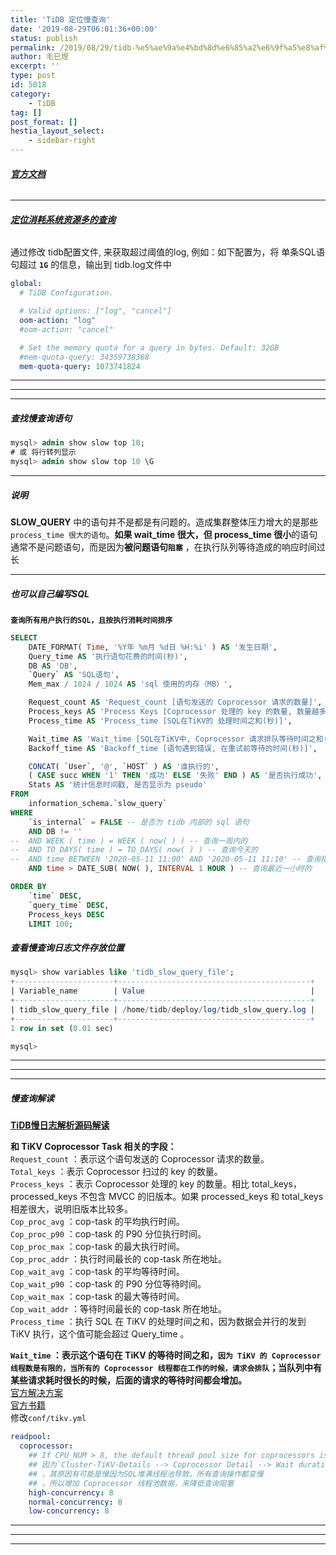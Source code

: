 ```yaml
---
title: 'TiDB 定位慢查询'
date: '2019-08-29T06:01:36+00:00'
status: publish
permalink: /2019/08/29/tidb-%e5%ae%9a%e4%bd%8d%e6%85%a2%e6%9f%a5%e8%af%a2
author: 毛巳煜
excerpt: ''
type: post
id: 5018
category:
    - TiDB
tag: []
post_format: []
hestia_layout_select:
    - sidebar-right
---
```

###### **[官方文档](https://book.tidb.io/session3/chapter3/slow-query-table.html "官方文档")**

- - - - - -

###### **[定位消耗系统资源多的查询](https://pingcap.com/docs-cn/stable/identify-expensive-queries/#%E5%AE%9A%E4%BD%8D%E6%B6%88%E8%80%97%E7%B3%BB%E7%BB%9F%E8%B5%84%E6%BA%90%E5%A4%9A%E7%9A%84%E6%9F%A5%E8%AF%A2 "定位消耗系统资源多的查询")**

通过修改 tidb配置文件, 来获取超过阈值的log, 例如：如下配置为，将 单条SQL语句超过 **`1G`** 的信息，输出到 tidb.log文件中

```yaml
global:
  # TiDB Configuration.

  # Valid options: ["log", "cancel"]
  oom-action: "log"
  #oom-action: "cancel"

  # Set the memory quota for a query in bytes. Default: 32GB
  #mem-quota-query: 34359738368
  mem-quota-query: 1073741824

```

- - - - - -

- - - - - -

- - - - - -

##### 查找慢查询语句

```sql
mysql> admin show slow top 10;
# 或 将行转列显示
mysql> admin show slow top 10 \G

```

- - - - - -

##### 说明

 **SLOW\_QUERY** 中的语句并不是都是有问题的。造成集群整体压力增大的是那些`process_time 很大的语句`。**如果 wait\_time 很大，但 process\_time 很小**的语句通常不是问题语句，而是因为**被问题语句`阻塞`** ，在执行队列等待造成的响应时间过长

- - - - - -

##### 也可以自己编写SQL

**`查询所有用户执行的SQL，且按执行消耗时间排序`**

```sql
SELECT
    DATE_FORMAT( Time, '%Y年 %m月 %d日 %H:%i' ) AS '发生日期',
    Query_time AS '执行语句花费的时间(秒)',
    DB AS 'DB',
    `Query` AS 'SQL语句',
    Mem_max / 1024 / 1024 AS 'sql 使用的内存（MB）',

    Request_count AS 'Request_count [语句发送的 Coprocessor 请求的数量]',
    Process_keys AS 'Process Keys [Coprocessor 处理的 key 的数量, 数量越多越占用TiKV资源]',
    Process_time AS 'Process_time [SQL在TiKV的 处理时间之和(秒)]',

    Wait_time AS 'Wait_time [SQL在TiKV中, Coprocessor 请求排队等待时间之和(秒)]',
    Backoff_time AS 'Backoff_time [语句遇到错误, 在重试前等待的时间(秒)]',

    CONCAT( `User`, '@', `HOST` ) AS '谁执行的',
    ( CASE succ WHEN '1' THEN '成功' ELSE '失败' END ) AS '是否执行成功',
    Stats AS '统计信息时间戳, 是否显示为 pseudo'
FROM
    information_schema.`slow_query`
WHERE
    `is_internal` = FALSE -- 是否为 tidb 内部的 sql 语句
    AND DB != ''
--  AND WEEK ( time ) = WEEK ( now( ) ) -- 查询一周内的
--  AND TO_DAYS( time ) = TO_DAYS( now( ) ) -- 查询今天的
--  AND time BETWEEN '2020-05-11 11:00' AND '2020-05-11 11:10' -- 查询指定时间范围的
    AND time > DATE_SUB( NOW( ), INTERVAL 1 HOUR ) -- 查询最近一小时的

ORDER BY
    `time` DESC,
    `query_time` DESC,
    Process_keys DESC
    LIMIT 100;


```

##### 查看慢查询日志文件存放位置

```sql
mysql> show variables like 'tidb_slow_query_file';
+----------------------+-------------------------------------------+
| Variable_name        | Value                                     |
+----------------------+-------------------------------------------+
| tidb_slow_query_file | /home/tidb/deploy/log/tidb_slow_query.log |
+----------------------+-------------------------------------------+
1 row in set (0.01 sec)

mysql>

```

- - - - - -

- - - - - -

- - - - - -

##### 慢查询解读

**[TiDB慢日志解析源码解读](https://asktug.com/t/topic/1902 "TiDB慢日志解析源码解读")**

**和 TiKV Coprocessor Task 相关的字段：**  
`Request_count` ：表示这个语句发送的 Coprocessor 请求的数量。  
`Total_keys` ：表示 Coprocessor 扫过的 key 的数量。  
`Process_keys` ：表示 Coprocessor 处理的 key 的数量。相比 total\_keys，processed\_keys 不包含 MVCC 的旧版本。如果 processed\_keys 和 total\_keys 相差很大，说明旧版本比较多。  
`Cop_proc_avg` ：cop-task 的平均执行时间。  
`Cop_proc_p90` ：cop-task 的 P90 分位执行时间。  
`Cop_proc_max` ：cop-task 的最大执行时间。  
`Cop_proc_addr` ：执行时间最长的 cop-task 所在地址。  
`Cop_wait_avg` ：cop-task 的平均等待时间。  
`Cop_wait_p90` ：cop-task 的 P90 分位等待时间。  
`Cop_wait_max` ：cop-task 的最大等待时间。  
`Cop_wait_addr` ：等待时间最长的 cop-task 所在地址。  
`Process_time` ：执行 SQL 在 TiKV 的处理时间之和，因为数据会并行的发到 TiKV 执行，这个值可能会超过 Query\_time 。

**`Wait_time` ：表示这个语句在 TiKV 的等待时间之和，`因为 TiKV 的 Coprocessor 线程数是有限的，当所有的 Coprocessor 线程都在工作的时候，请求会排队`；当队列中有某些请求耗时很长的时候，后面的请求的等待时间都会增加。**  
 [官方解决方案](https://pingcap.com/docs-cn/v3.0/reference/configuration/tikv-server/configuration-file/#readpoolcoprocessor "官方解决方案")  
 [官方书籍](https://book.tidb.io/session4/chapter7/tidb-oom.html "官方书籍")  
修改`conf/tikv.yml`

```yml
readpool:
  coprocessor:
    ## If CPU_NUM > 8, the default thread pool size for coprocessors is set to CPU_NUM * 0.8.
    ## 因为`Cluster-TiKV-Details --> Coprocessor Detail --> Wait duration`查询等待时间较长
    ## ，其原因有可能是慢因为SQL堆满线程池导致，所有查询操作都变慢
    ## ，所以增加 Coprocessor 线程池数据，来降低查询阻塞
    high-concurrency: 8
    normal-concurrency: 8
    low-concurrency: 8

```

- - - - - -

- - - - - -

- - - - - -